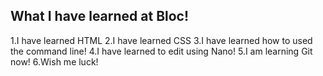 ## What I have learned at Bloc!
1.I have learned HTML
2.I have learned CSS
3.I have learned how to used the command line!
4.I have learned to edit using Nano!
5.I am learning Git now!
6.Wish me luck!
